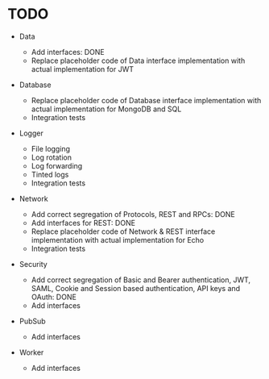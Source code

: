 # TODO

- Data

  - Add interfaces: DONE
  - Replace placeholder code of Data interface implementation with actual implementation for JWT

- Database

  - Replace placeholder code of Database interface implementation with actual implementation for MongoDB and SQL
  - Integration tests

- Logger

  - File logging
  - Log rotation
  - Log forwarding
  - Tinted logs
  - Integration tests

- Network

  - Add correct segregation of Protocols, REST and RPCs: DONE
  - Add interfaces for REST: DONE
  - Replace placeholder code of Network & REST interface implementation with actual implementation for Echo
  - Integration tests

- Security

  - Add correct segregation of Basic and Bearer authentication, JWT, SAML, Cookie and Session based authentication,
      API keys
      and OAuth: DONE
  - Add interfaces

- PubSub

  - Add interfaces

- Worker

  - Add interfaces
